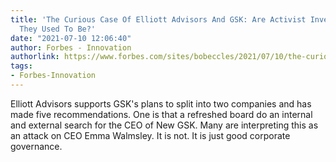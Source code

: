 ```yaml
---
title: 'The Curious Case Of Elliott Advisors And GSK: Are Activist Investors What
  They Used To Be?'
date: "2021-07-10 12:06:40"
author: Forbes - Innovation
authorlink: https://www.forbes.com/sites/bobeccles/2021/07/10/the-curious-case-of-elliott-advisors-and-gsk-are-activist-investors-what-they-used-to-be/
tags:
- Forbes-Innovation
---
```

Elliott Advisors supports GSK's plans to split into two companies and has made five recommendations. One is that a refreshed board do an internal and external search for the CEO of New GSK. Many are interpreting this as an attack on CEO Emma Walmsley. It is not. It is just good corporate governance.